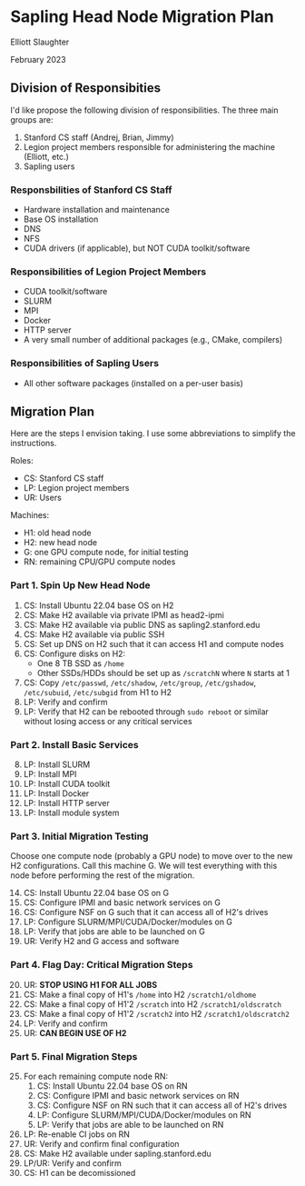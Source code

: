 # Sapling Head Node Migration Plan

Elliott Slaughter

February 2023

## Division of Responsibities

I'd like propose the following division of responsibilities. The three
main groups are:

 1. Stanford CS staff (Andrej, Brian, Jimmy)
 2. Legion project members responsible for administering the machine (Elliott, etc.)
 3. Sapling users

### Responsbilities of Stanford CS Staff

  * Hardware installation and maintenance
  * Base OS installation
  * DNS
  * NFS
  * CUDA drivers (if applicable), but NOT CUDA toolkit/software

### Responsibilities of Legion Project Members

  * CUDA toolkit/software
  * SLURM
  * MPI
  * Docker
  * HTTP server
  * A very small number of additional packages (e.g., CMake, compilers)

### Responsibilities of Sapling Users

  * All other software packages (installed on a per-user basis)

## Migration Plan

Here are the steps I envision taking. I use some abbreviations to
simplify the instructions.

Roles:

  * CS: Stanford CS staff
  * LP: Legion project members
  * UR: Users

Machines:

  * H1: old head node
  * H2: new head node
  * G: one GPU compute node, for initial testing
  * RN: remaining CPU/GPU compute nodes

### Part 1. Spin Up New Head Node

 1. CS: Install Ubuntu 22.04 base OS on H2
 2. CS: Make H2 available via private IPMI as head2-ipmi
 3. CS: Make H2 available via public DNS as sapling2.stanford.edu
 4. CS: Make H2 available via public SSH
 5. CS: Set up DNS on H2 such that it can access H1 and compute nodes
 6. CS: Configure disks on H2:
      * One 8 TB SSD as `/home`
      * Other SSDs/HDDs should be set up as `/scratchN` where `N` starts at 1
 7. CS: Copy `/etc/passwd`, `/etc/shadow`, `/etc/group`, `/etc/gshadow`, `/etc/subuid`, `/etc/subgid` from H1 to H2
 7. LP: Verify and confirm
 8. LP: Verify that H2 can be rebooted through `sudo reboot` or similar without losing access or any critical services

### Part 2. Install Basic Services

 8. LP: Install SLURM
 9. LP: Install MPI
10. LP: Install CUDA toolkit
11. LP: Install Docker
12. LP: Install HTTP server
13. LP: Install module system

### Part 3. Initial Migration Testing

Choose one compute node (probably a GPU node) to move over to the new
H2 configurations. Call this machine G. We will test everything with
this node before performing the rest of the migration.

14. CS: Install Ubuntu 22.04 base OS on G
15. CS: Configure IPMI and basic network services on G
16. CS: Configure NSF on G such that it can access all of H2's drives
17. LP: Configure SLURM/MPI/CUDA/Docker/modules on G
18. LP: Verify that jobs are able to be launched on G
19. UR: Verify H2 and G access and software

### Part 4. Flag Day: Critical Migration Steps

20. UR: **STOP USING H1 FOR ALL JOBS**
21. CS: Make a final copy of H1's `/home` into H2 `/scratch1/oldhome`
22. CS: Make a final copy of H1'2 `/scratch` into H2 `/scratch1/oldscratch`
22. CS: Make a final copy of H1'2 `/scratch2` into H2 `/scratch1/oldscratch2`
23. LP: Verify and confirm
24. UR: **CAN BEGIN USE OF H2**

### Part 5. Final Migration Steps

25. For each remaining compute node RN:
      1. CS: Install Ubuntu 22.04 base OS on RN
      2. CS: Configure IPMI and basic network services on RN
      3. CS: Configure NSF on RN such that it can access all of H2's drives
      4. LP: Configure SLURM/MPI/CUDA/Docker/modules on RN
      5. LP: Verify that jobs are able to be launched on RN
26. LP: Re-enable CI jobs on RN
27. UR: Verify and confirm final configuration
28. CS: Make H2 available under sapling.stanford.edu
29. LP/UR: Verify and confirm
30. CS: H1 can be decomissioned
